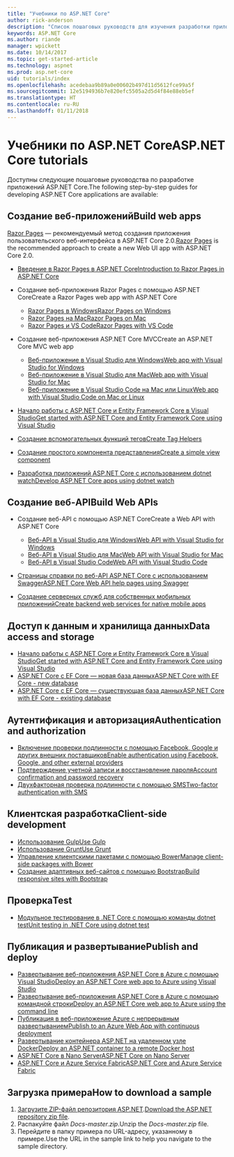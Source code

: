 ```yaml
---
title: "Учебники по ASP.NET Core"
author: rick-anderson
description: "Список пошаговых руководств для изучения разработки приложений ASP.NET Core."
keywords: ASP.NET Core
ms.author: riande
manager: wpickett
ms.date: 10/14/2017
ms.topic: get-started-article
ms.technology: aspnet
ms.prod: asp.net-core
uid: tutorials/index
ms.openlocfilehash: acedebaa9b89a0e00602b497d11d5612fce99a5f
ms.sourcegitcommit: 12e5194936b7e820efc5505a2d5d4f84e88eb5ef
ms.translationtype: HT
ms.contentlocale: ru-RU
ms.lasthandoff: 01/11/2018
---
```

# <a name="aspnet-core-tutorials"></a><span data-ttu-id="900c6-104">Учебники по ASP.NET Core</span><span class="sxs-lookup"><span data-stu-id="900c6-104">ASP.NET Core tutorials</span></span>

<span data-ttu-id="900c6-105">Доступны следующие пошаговые руководства по разработке приложений ASP.NET Core.</span><span class="sxs-lookup"><span data-stu-id="900c6-105">The following step-by-step guides for developing ASP.NET Core applications are available:</span></span>

## <a name="build-web-apps"></a><span data-ttu-id="900c6-106">Создание веб-приложений</span><span class="sxs-lookup"><span data-stu-id="900c6-106">Build web apps</span></span>

<span data-ttu-id="900c6-107">[Razor Pages](xref:mvc/razor-pages/index) — рекомендуемый метод создания приложения пользовательского веб-интерфейса в ASP.NET Core 2.0.</span><span class="sxs-lookup"><span data-stu-id="900c6-107">[Razor Pages](xref:mvc/razor-pages/index) is the recommended approach to create a new Web UI app with ASP.NET Core 2.0.</span></span>

* [<span data-ttu-id="900c6-108">Введение в Razor Pages в ASP.NET Core</span><span class="sxs-lookup"><span data-stu-id="900c6-108">Introduction to Razor Pages in ASP.NET Core</span></span>](xref:mvc/razor-pages/index)
* <span data-ttu-id="900c6-109">Создание веб-приложения Razor Pages с помощью ASP.NET Core</span><span class="sxs-lookup"><span data-stu-id="900c6-109">Create a Razor Pages web app with ASP.NET Core</span></span>

   * [<span data-ttu-id="900c6-110">Razor Pages в Windows</span><span class="sxs-lookup"><span data-stu-id="900c6-110">Razor Pages on Windows</span></span>](xref:tutorials/razor-pages/index)
   * [<span data-ttu-id="900c6-111">Razor Pages на Mac</span><span class="sxs-lookup"><span data-stu-id="900c6-111">Razor Pages on Mac</span></span>](xref:tutorials/razor-pages-mac/index)
   * [<span data-ttu-id="900c6-112">Razor Pages и VS Code</span><span class="sxs-lookup"><span data-stu-id="900c6-112">Razor Pages with VS Code</span></span>](xref:tutorials/razor-pages-vsc/index)  

* <span data-ttu-id="900c6-113">Создание веб-приложения ASP.NET Core MVC</span><span class="sxs-lookup"><span data-stu-id="900c6-113">Create an ASP.NET Core MVC web app</span></span>

   * [<span data-ttu-id="900c6-114">Веб-приложение в Visual Studio для Windows</span><span class="sxs-lookup"><span data-stu-id="900c6-114">Web app with Visual Studio for Windows</span></span>](first-mvc-app/index.md)
   * [<span data-ttu-id="900c6-115">Веб-приложение в Visual Studio для Mac</span><span class="sxs-lookup"><span data-stu-id="900c6-115">Web app with Visual Studio for Mac</span></span>](first-mvc-app-mac/index.md)
   * [<span data-ttu-id="900c6-116">Веб-приложение в Visual Studio Code на Mac или Linux</span><span class="sxs-lookup"><span data-stu-id="900c6-116">Web app with Visual Studio Code on Mac or Linux</span></span>](first-mvc-app-xplat/index.md)

* [<span data-ttu-id="900c6-117">Начало работы с ASP.NET Core и Entity Framework Core в Visual Studio</span><span class="sxs-lookup"><span data-stu-id="900c6-117">Get started with ASP.NET Core and Entity Framework Core using Visual Studio</span></span>](../data/ef-mvc/index.md)
* [<span data-ttu-id="900c6-118">Создание вспомогательных функций тегов</span><span class="sxs-lookup"><span data-stu-id="900c6-118">Create Tag Helpers</span></span>](../mvc/views/tag-helpers/authoring.md)
* [<span data-ttu-id="900c6-119">Создание простого компонента представления</span><span class="sxs-lookup"><span data-stu-id="900c6-119">Create a simple view component</span></span>](../mvc/views/view-components.md#walkthrough-creating-a-simple-view-component)
* [<span data-ttu-id="900c6-120">Разработка приложений ASP.NET Core с использованием dotnet watch</span><span class="sxs-lookup"><span data-stu-id="900c6-120">Develop ASP.NET Core apps using dotnet watch</span></span>](dotnet-watch.md)

## <a name="build-web-apis"></a><span data-ttu-id="900c6-121">Создание веб-API</span><span class="sxs-lookup"><span data-stu-id="900c6-121">Build Web APIs</span></span>
* <span data-ttu-id="900c6-122">Создание веб-API с помощью ASP.NET Core</span><span class="sxs-lookup"><span data-stu-id="900c6-122">Create a Web API with ASP.NET Core</span></span>

  * [<span data-ttu-id="900c6-123">Веб-API в Visual Studio для Windows</span><span class="sxs-lookup"><span data-stu-id="900c6-123">Web API with Visual Studio for Windows</span></span>](first-web-api.md)
  * [<span data-ttu-id="900c6-124">Веб-API в Visual Studio для Mac</span><span class="sxs-lookup"><span data-stu-id="900c6-124">Web API with Visual Studio for Mac</span></span>](xref:tutorials/first-web-api-mac)
  * [<span data-ttu-id="900c6-125">Веб-API в Visual Studio Code</span><span class="sxs-lookup"><span data-stu-id="900c6-125">Web API with Visual Studio Code</span></span>](web-api-vsc.md)
  
* [<span data-ttu-id="900c6-126">Страницы справки по веб-API ASP.NET Core с использованием Swagger</span><span class="sxs-lookup"><span data-stu-id="900c6-126">ASP.NET Core Web API help pages using Swagger</span></span>](web-api-help-pages-using-swagger.md)
* [<span data-ttu-id="900c6-127">Создание серверных служб для собственных мобильных приложений</span><span class="sxs-lookup"><span data-stu-id="900c6-127">Create backend web services for native mobile apps</span></span>](../mobile/native-mobile-backend.md)

## <a name="data-access-and-storage"></a><span data-ttu-id="900c6-128">Доступ к данным и хранилища данных</span><span class="sxs-lookup"><span data-stu-id="900c6-128">Data access and storage</span></span>
* [<span data-ttu-id="900c6-129">Начало работы с ASP.NET Core и Entity Framework Core в Visual Studio</span><span class="sxs-lookup"><span data-stu-id="900c6-129">Get started with ASP.NET Core and Entity Framework Core using Visual Studio</span></span>](../data/ef-mvc/index.md)
* [<span data-ttu-id="900c6-130">ASP.NET Core с EF Core — новая база данных</span><span class="sxs-lookup"><span data-stu-id="900c6-130">ASP.NET Core with EF Core - new database</span></span>](https://docs.microsoft.com/ef/core/get-started/aspnetcore/new-db)
* [<span data-ttu-id="900c6-131">ASP.NET Core с EF Core — существующая база данных</span><span class="sxs-lookup"><span data-stu-id="900c6-131">ASP.NET Core with EF Core - existing database</span></span>](https://docs.microsoft.com/ef/core/get-started/aspnetcore/existing-db)

## <a name="authentication-and-authorization"></a><span data-ttu-id="900c6-132">Аутентификация и авторизация</span><span class="sxs-lookup"><span data-stu-id="900c6-132">Authentication and authorization</span></span>
* [<span data-ttu-id="900c6-133">Включение проверки подлинности с помощью Facebook, Google и других внешних поставщиков</span><span class="sxs-lookup"><span data-stu-id="900c6-133">Enable authentication using Facebook, Google, and other external providers</span></span>](../security/authentication/social/index.md)
* [<span data-ttu-id="900c6-134">Подтверждение учетной записи и восстановление пароля</span><span class="sxs-lookup"><span data-stu-id="900c6-134">Account confirmation and password recovery</span></span>](../security/authentication/accconfirm.md)
* [<span data-ttu-id="900c6-135">Двухфакторная проверка подлинности с помощью SMS</span><span class="sxs-lookup"><span data-stu-id="900c6-135">Two-factor authentication with SMS</span></span>](../security/authentication/2fa.md)

## <a name="client-side-development"></a><span data-ttu-id="900c6-136">Клиентская разработка</span><span class="sxs-lookup"><span data-stu-id="900c6-136">Client-side development</span></span>
* [<span data-ttu-id="900c6-137">Использование Gulp</span><span class="sxs-lookup"><span data-stu-id="900c6-137">Use Gulp</span></span>](../client-side/using-gulp.md)
* [<span data-ttu-id="900c6-138">Использование Grunt</span><span class="sxs-lookup"><span data-stu-id="900c6-138">Use Grunt</span></span>](../client-side/using-grunt.md)
* [<span data-ttu-id="900c6-139">Управление клиентскими пакетами с помощью Bower</span><span class="sxs-lookup"><span data-stu-id="900c6-139">Manage client-side packages with Bower</span></span>](../client-side/bower.md)
* [<span data-ttu-id="900c6-140">Создание адаптивных веб-сайтов с помощью Bootstrap</span><span class="sxs-lookup"><span data-stu-id="900c6-140">Build responsive sites with Bootstrap</span></span>](../client-side/bootstrap.md)

## <a name="test"></a><span data-ttu-id="900c6-141">Проверка</span><span class="sxs-lookup"><span data-stu-id="900c6-141">Test</span></span>
* [<span data-ttu-id="900c6-142">Модульное тестирование в .NET Core с помощью команды dotnet test</span><span class="sxs-lookup"><span data-stu-id="900c6-142">Unit testing in .NET Core using dotnet test</span></span>](https://docs.microsoft.com/dotnet/articles/core/testing/unit-testing-with-dotnet-test)

## <a name="publish-and-deploy"></a><span data-ttu-id="900c6-143">Публикация и развертывание</span><span class="sxs-lookup"><span data-stu-id="900c6-143">Publish and deploy</span></span>
* [<span data-ttu-id="900c6-144">Развертывание веб-приложения ASP.NET Core в Azure с помощью Visual Studio</span><span class="sxs-lookup"><span data-stu-id="900c6-144">Deploy an ASP.NET Core web app to Azure using Visual Studio</span></span>](publish-to-azure-webapp-using-vs.md)
* [<span data-ttu-id="900c6-145">Развертывание веб-приложения ASP.NET Core в Azure с помощью командной строки</span><span class="sxs-lookup"><span data-stu-id="900c6-145">Deploy an ASP.NET Core web app to Azure using the command line</span></span>](publish-to-azure-webapp-using-cli.md)
* [<span data-ttu-id="900c6-146">Публикация в веб-приложение Azure с непрерывным развертыванием</span><span class="sxs-lookup"><span data-stu-id="900c6-146">Publish to an Azure Web App with continuous deployment</span></span>](xref:host-and-deploy/azure-apps/azure-continuous-deployment)
* [<span data-ttu-id="900c6-147">Развертывание контейнера ASP.NET на удаленном узле Docker</span><span class="sxs-lookup"><span data-stu-id="900c6-147">Deploy an ASP.NET container to a remote Docker host</span></span>](https://docs.microsoft.com/azure/vs-azure-tools-docker-hosting-web-apps-in-docker)
* [<span data-ttu-id="900c6-148">ASP.NET Core в Nano Server</span><span class="sxs-lookup"><span data-stu-id="900c6-148">ASP.NET Core on Nano Server</span></span>](nano-server.md)
* [<span data-ttu-id="900c6-149">ASP.NET Core и Azure Service Fabric</span><span class="sxs-lookup"><span data-stu-id="900c6-149">ASP.NET Core and Azure Service Fabric</span></span>](https://docs.microsoft.com/azure/service-fabric/service-fabric-add-a-web-frontend)

<a name="download"></a> 
## <a name="how-to-download-a-sample"></a><span data-ttu-id="900c6-150">Загрузка примера</span><span class="sxs-lookup"><span data-stu-id="900c6-150">How to download a sample</span></span>
1. <span data-ttu-id="900c6-151">[Загрузите ZIP-файл репозитория ASP.NET](https://codeload.github.com/aspnet/Docs/zip/master).</span><span class="sxs-lookup"><span data-stu-id="900c6-151">[Download the ASP.NET repository zip file](https://codeload.github.com/aspnet/Docs/zip/master).</span></span>
1. <span data-ttu-id="900c6-152">Распакуйте файл *Docs-master.zip*.</span><span class="sxs-lookup"><span data-stu-id="900c6-152">Unzip the *Docs-master.zip* file.</span></span>
1. <span data-ttu-id="900c6-153">Перейдите в папку примера по URL-адресу, указанному в примере.</span><span class="sxs-lookup"><span data-stu-id="900c6-153">Use the URL in the sample link to help you navigate to the sample directory.</span></span> 
